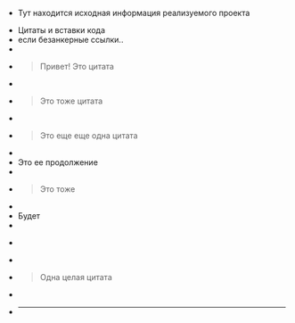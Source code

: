 - Тут находится исходная информация реализуемого проекта
+ Цитаты и вставки кода
+ если безанкерные ссылки..
+
+ > Привет! Это цитата
+
+ > Это тоже цитата
+
+ > Это еще еще одна цитата
+
+ Это ее продолжение
+
+ > Это тоже
+
+ Будет
+
+ >
+
+ > Одна целая цитата
+
+ ---
